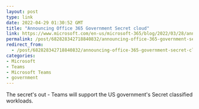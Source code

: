 ```yaml
---
layout: post
type: link
date: 2022-04-29 01:30:52 GMT
title: "Announcing Office 365 Government Secret cloud"
link: https://www.microsoft.com/en-us/microsoft-365/blog/2022/03/28/announcing-office-365-government-secret-cloud-to-help-secure-classified-data/
permalink: /post/682828342718840832/announcing-office-365-government-secret-cloud
redirect_from: 
  - /post/682828342718840832/announcing-office-365-government-secret-cloud
categories:
- Microsoft
- Teams
- Microsoft Teams
- government
---
```

<p>The secret's out - Teams will support the US government's Secret classified workloads.</p>
